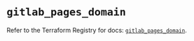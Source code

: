 # `gitlab_pages_domain`

Refer to the Terraform Registry for docs: [`gitlab_pages_domain`](https://registry.terraform.io/providers/gitlabhq/gitlab/18.2.0/docs/resources/pages_domain).
